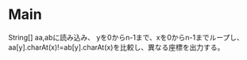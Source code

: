 # Main
String[] aa,abに読み込み、
yを0からn-1まで、xを0からn-1までループし、
aa[y].charAt(x)!=ab[y].charAt(x)を比較し、異なる座標を出力する。
